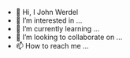 - 👋 Hi, I John Werdel
- 👀 I’m interested in ...
- 🌱 I’m currently learning ...
- 💞️ I’m looking to collaborate on ...
- 📫 How to reach me ...
<!---
John Werdel ✨ special ✨ repository because its `README.md` (this file) appears on your GitHub profile.
You can click the Preview link to take a look at your changes.
--->

